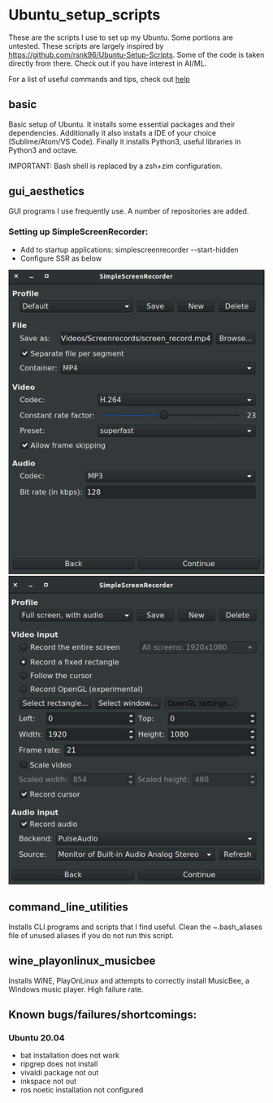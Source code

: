 # Ubuntu_setup_scripts
These are the scripts I use to set up my Ubuntu. Some portions are untested.
These scripts are largely inspired by https://github.com/rsnk96/Ubuntu-Setup-Scripts. Some of the code is taken directly from there. Check out if you have interest in AI/ML.

For a list of useful commands and tips, check out [help](Help.md)

## basic
Basic setup of Ubuntu. It installs some essential packages and their dependencies. Additionally it also installs a IDE of your choice (Sublime/Atom/VS Code). Finally it installs Python3, useful libraries in Python3 and octave.

IMPORTANT: Bash shell is replaced by a zsh+zim configuration.

## gui_aesthetics
GUI programs I use frequently use. A number of repositories are added.
### Setting up SimpleScreenRecorder:
* Add to startup applications:  simplescreenrecorder --start-hidden
* Configure SSR as below

 ![Page 1 of setup](config_files/ssr_1.png?raw=true "Screenshot 1")
 ![Page 2 of setup](config_files/ssr_2.png?raw=true "Screenshot 2")

## command_line_utilities
Installs CLI programs and scripts that I find useful. Clean the ~.bash_aliases file of unused aliases if you do not run this script.

## wine_playonlinux_musicbee
Installs WINE, PlayOnLinux and attempts to correctly install MusicBee, a Windows music player. High failure rate.

## Known bugs/failures/shortcomings:
### Ubuntu 20.04
* bat installation does not work
* ripgrep does not install
* vivaldi package not out
* inkspace not out
* ros noetic installation not configured
